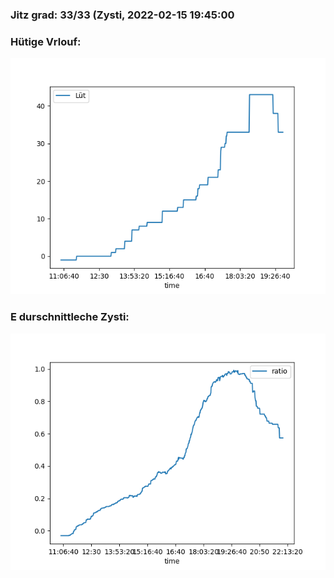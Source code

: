 ### Jitz grad: 33/33 (Zysti, 2022-02-15 19:45:00

### Hütige Vrlouf:
![Graph](Today.png)

### E durschnittleche Zysti:
![Graph](Zysti.png)